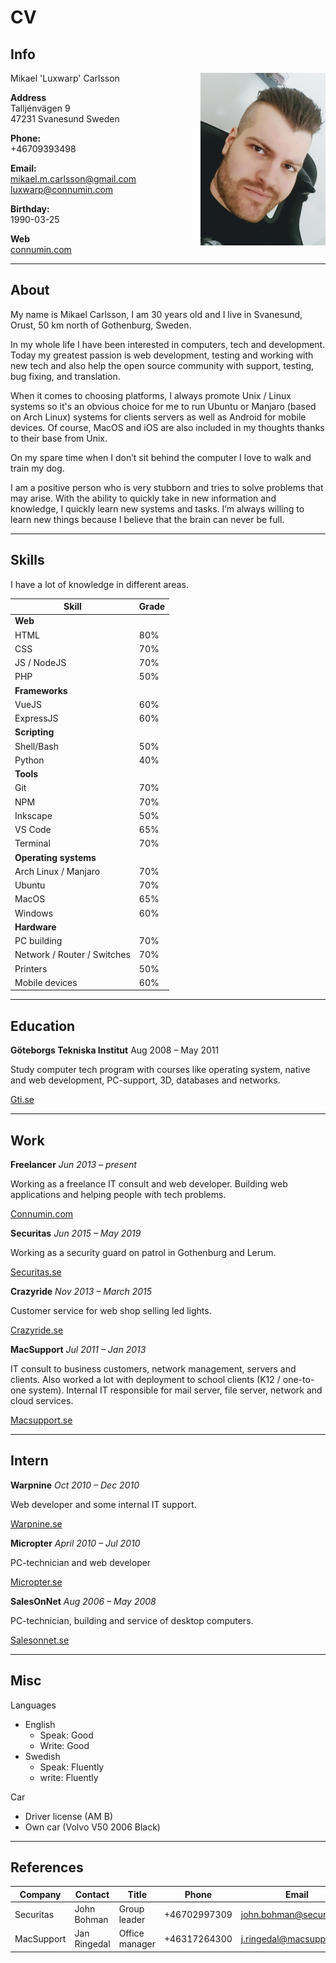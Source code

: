# CV

## Info

<img src="https://raw.githubusercontent.com/luxwarp/cv/master/mikael-luxwarp-carlsson-profile.jpg" width="200px" style="float: right">

Mikael 'Luxwarp' Carlsson

**Address**  
Talljénvägen 9  
47231 Svanesund
Sweden

**Phone:**  
+46709393498

**Email:**  
mikael.m.carlsson@gmail.com  
luxwarp@connumin.com

**Birthday:**  
1990-03-25

**Web**  
[connumin.com](https://connumin.com)

---

## About

My name is Mikael Carlsson, I am 30 years old and I live in Svanesund, Orust, 50 km north of Gothenburg, Sweden.

In my whole life I have been interested in computers, tech and development. Today my greatest passion is web development, testing and working with new tech and also help the open source community with support, testing, bug fixing, and translation.

When it comes to choosing platforms, I always promote Unix / Linux systems so it's an obvious choice for me to run Ubuntu or Manjaro (based on Arch Linux) systems for clients servers as well as Android for mobile devices. Of course, MacOS and iOS are also included in my thoughts thanks to their base from Unix.

On my spare time when I don’t sit behind the computer I love to walk and train my dog.

I am a positive person who is very stubborn and tries to solve problems that may arise. With the ability to quickly take in new information and knowledge, I quickly learn new systems and tasks. I’m always willing to learn new things because I believe that the brain can never be full.

---

## Skills

I have a lot of knowledge in different areas.

| Skill                       | Grade |
| --------------------------- | ----- |
| **Web**                     |
| HTML                        | 80%   |
| CSS                         | 70%   |
| JS / NodeJS                 | 70%   |
| PHP                         | 50%   |
| **Frameworks**              |
| VueJS                       | 60%   |
| ExpressJS                   | 60%   |
| **Scripting**               |
| Shell/Bash                  | 50%   |
| Python                      | 40%   |
| **Tools**                   |
| Git                         | 70%   |
| NPM                         | 70%   |
| Inkscape                    | 50%   |
| VS Code                     | 65%   |
| Terminal                    | 70%   |
| **Operating systems**       |
| Arch Linux / Manjaro        | 70%   |
| Ubuntu                      | 70%   |
| MacOS                       | 65%   |
| Windows                     | 60%   |
| **Hardware**                |
| PC building                 | 70%   |
| Network / Router / Switches | 70%   |
| Printers                    | 50%   |
| Mobile devices              | 60%   |

---

## Education

**Göteborgs Tekniska Institut**
Aug 2008 – May 2011

Study computer tech program with courses like operating system, native and web development, PC-support, 3D, databases and networks.

[Gti.se](https://gti.se)

---

## Work

**Freelancer**
_Jun 2013 – present_

Working as a freelance IT consult and web developer. Building web applications and helping people with tech problems.

[Connumin.com](https://connumin.com)  

**Securitas**
_Jun 2015 – May 2019_

Working as a security guard on patrol in Gothenburg and Lerum.

[Securitas.se](https://securitas.se)

**Crazyride**
_Nov 2013 – March 2015_

Customer service for web shop selling led lights.

[Crazyride.se](https://crazyride.se)

**MacSupport**
_Jul 2011 – Jan 2013_

IT consult to business customers, network management, servers and clients. Also worked a lot with deployment to school clients (K12 / one-to-one system). Internal IT responsible for mail server, file server, network and cloud services.

[Macsupport.se](https://macsupport.se)

---

## Intern

**Warpnine**
_Oct 2010 – Dec 2010_

Web developer and some internal IT support.

[Warpnine.se](http://www.warpnine.se)

**Micropter**
_April 2010 – Jul 2010_

PC-technician and web developer

[Micropter.se](https://micropter.se)

**SalesOnNet**
_Aug 2006 – May 2008_

PC-technician, building and service of desktop computers.

[Salesonnet.se](http://www.salesonnet.se)

---

## Misc

Languages

- English
  - Speak: Good
  - Write: Good
- Swedish
  - Speak: Fluently
  - write: Fluently

Car

- Driver license (AM B)
- Own car (Volvo V50 2006 Black)

---

## References

| Company    | Contact      | Title          | Phone        | Email                    |
| ---------- | ------------ | -------------- | ------------ | ------------------------ |
| Securitas  | John Bohman  | Group leader   | +46702997309 | john.bohman@securitas.se |
| MacSupport | Jan Ringedal | Office manager | +46317264300 | j.ringedal@macsupport.se |
